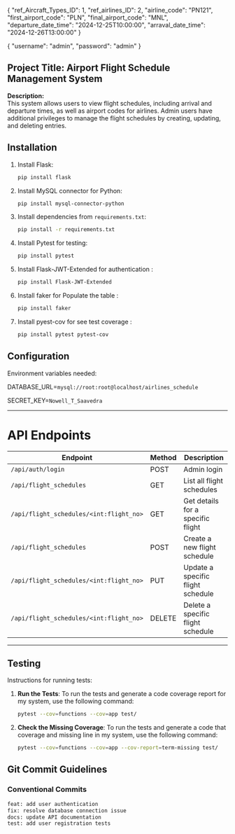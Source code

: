 


{
    "ref_Aircraft_Types_ID": 1,
    "ref_airlines_ID": 2,
    "airline_code": "PN121",
    "first_airport_code": "PLN",
    "final_airport_code": "MNL",
    "departure_date_time": "2024-12-25T10:00:00",
    "arraval_date_time": "2024-12-26T13:00:00"
}

{
    "username": "admin",
    "password": "admin"
}








## Project Title: Airport Flight Schedule Management System

**Description:**  
    This system allows users to view flight schedules, including arrival and departure times, as well as airport codes for airlines. Admin users have additional privileges to manage the flight schedules by creating, updating, and deleting entries.

## Installation
1. Install Flask:
    ```bash
    pip install flask
    ```

2. Install MySQL connector for Python:
    ```bash
    pip install mysql-connector-python
    ```

3. Install dependencies from `requirements.txt`:
    ```bash
    pip install -r requirements.txt
    ```

4. Install Pytest for testing:
    ```bash
    pip install pytest
    ```
5. Install Flask-JWT-Extended for authentication :
    ```bash
    pip install Flask-JWT-Extended
    ```
6. Install faker for Populate the table :
    ```bash
    pip install faker
    ```
7. Install pyest-cov for see test coverage :
    ```bash
    pip install pytest pytest-cov
    ```

## Configuration
Environment variables needed:

DATABASE_URL=```mysql://root:root@localhost/airlines_schedule```

SECRET_KEY=```Nowell_T_Saavedra```


---

# API Endpoints

| Endpoint                                    | Method | Description                            |
|---------------------------------------------|--------|----------------------------------------|
| `/api/auth/login`                           | POST   | Admin login                            |
| `/api/flight_schedules`                     | GET    | List all flight schedules              |
| `/api/flight_schedules/<int:flight_no>`     | GET    | Get details for a specific flight      |
| `/api/flight_schedules`                     | POST   | Create a new flight schedule           |
| `/api/flight_schedules/<int:flight_no>`     | PUT    | Update a specific flight schedule      |
| `/api/flight_schedules/<int:flight_no>`     | DELETE | Delete a specific flight schedule      |

---

## Testing
 Instructions for running tests:


1. **Run the Tests**:
       To run the tests and generate a code coverage report for my system, use the following command:
    ```bash
   pytest --cov=functions --cov=app test/
    ```

2. **Check the Missing Coverage**:
       To run the tests and generate a code that coverage and missing line in my system, use the following command:
    ```bash
   pytest --cov=functions --cov=app --cov-report=term-missing test/
    ```





## Git Commit Guidelines

### Conventional Commits
```bash
feat: add user authentication
fix: resolve database connection issue
docs: update API documentation
test: add user registration tests

    